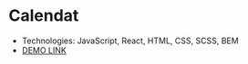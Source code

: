 # Calendat
- Technologies: JavaScript, React, HTML, CSS, SCSS, BEM
- [DEMO LINK](https://jhesher.github.io/react-ts__calendar/)

